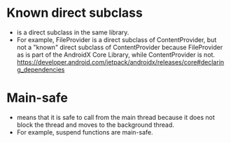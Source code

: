 # Known direct subclass
* is a direct subclass in the same library.
* For example, FileProvider is a direct subclass of ContentProvider, but not a "known" direct subclass of ContentProvider because FileProvider as is part of the AndroidX Core Library, while ContentProvider is not.
https://developer.android.com/jetpack/androidx/releases/core#declaring_dependencies

# Main-safe
* means that it is safe to call from the main thread because it does not block the thread and moves to the background thread.
* For example, suspend functions are main-safe.
